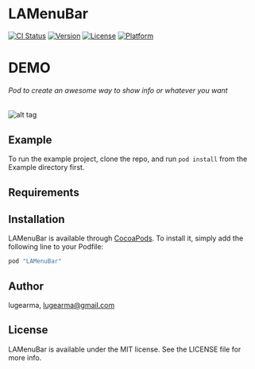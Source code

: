 # LAMenuBar

[![CI Status](http://img.shields.io/travis/lugearma/LAMenuBar.svg?style=flat)](https://travis-ci.org/lugearma/LAMenuBar)
[![Version](https://img.shields.io/cocoapods/v/LAMenuBar.svg?style=flat)](http://cocoapods.org/pods/LAMenuBar)
[![License](https://img.shields.io/cocoapods/l/LAMenuBar.svg?style=flat)](http://cocoapods.org/pods/LAMenuBar)
[![Platform](https://img.shields.io/cocoapods/p/LAMenuBar.svg?style=flat)](http://cocoapods.org/pods/LAMenuBar)

# DEMO

###### Pod to create an awesome way to show info or whatever you want 

![alt tag](https://raw.githubusercontent.com/lugearma/FacebookNewsFeed/master/Documentation/ggiiff.gif)

## Example

To run the example project, clone the repo, and run `pod install` from the Example directory first.

## Requirements

## Installation

LAMenuBar is available through [CocoaPods](http://cocoapods.org). To install
it, simply add the following line to your Podfile:

```ruby
pod "LAMenuBar"
```

## Author

lugearma, lugearma@gmail.com

## License

LAMenuBar is available under the MIT license. See the LICENSE file for more info.
